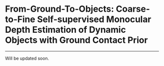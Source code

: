 # From-Ground-To-Objects: Coarse-to-Fine Self-supervised Monocular Depth Estimation of Dynamic Objects with Ground Contact Prior

---
Will be updated soon.

